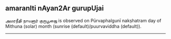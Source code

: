 ## amaranIti nAyan2Ar gurupUjai
அமரநீதி நாயனார் குருபூஜை is observed on Pūrvaphalgunī nakṣhatram day of Mithuna (solar) month (sunrise (default)/puurvaviddha (default)).



---
